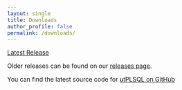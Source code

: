 ```yaml
---
layout: single
title: Downloads
author_profile: false
permalink: /downloads/
---
```


[Latest Release](https://github.com/utPLSQL/utPLSQL/releases/latest) 

Older releases can be found on our [releases page](https://github.com/utPLSQL/utPLSQL/releases).

You can find the latest source code for [utPLSQL on GitHub](https://github.com/utplsql/utplsql)
